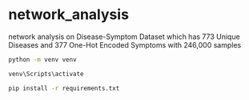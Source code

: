 # network_analysis
network analysis on Disease-Symptom Dataset which has 773 Unique Diseases and 377 One-Hot Encoded Symptoms with 246,000 samples

```cmd
python -m venv venv
```
```cmd
venv\Scripts\activate
```

```cmd
pip install -r requirements.txt
```